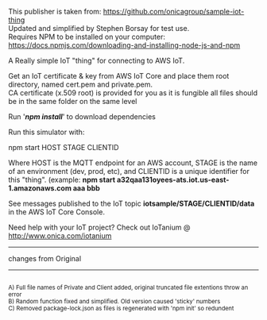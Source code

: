 This publisher is taken from: https://github.com/onicagroup/sample-iot-thing <br/>
Updated and simplified by Stephen Borsay for test use.<br/>
Requires NPM to be installed on your computer:  https://docs.npmjs.com/downloading-and-installing-node-js-and-npm <br/>



A Really simple IoT "thing" for connecting to AWS IoT.

Get an IoT certificate & key from AWS IoT Core and place them root directory, named cert.pem and private.pem.<br/>
CA certificate (x.509 root) is provided for you as it is fungible
all files should be in the same folder on the same level

Run '***npm install***' to download dependencies

Run this simulator with:

npm start HOST STAGE CLIENTID

Where HOST is the MQTT endpoint for an AWS account, STAGE is the name of an environment (dev, prod, etc), and CLIENTID is a unique identifier for this "thing".
(example: **npm start a32qaa131oyees-ats.iot.us-east-1.amazonaws.com aaa bbb**

See messages published to the IoT topic **iotsample/STAGE/CLIENTID/data** in the AWS IoT Core Console.

Need help with your IoT project? Check out IoTanium @ http://www.onica.com/iotanium

----------------------
changes from Original
______________________
<sup>
<br/>
A) Full file names of Private and Client added, original truncated file extentions throw an error<br/>
B) Random function fixed and simplified.  Old version caused 'sticky' numbers<br/>
C) Removed package-lock.json as files is regenerated  with 'npm init' so redundent<br/>
</sup>

